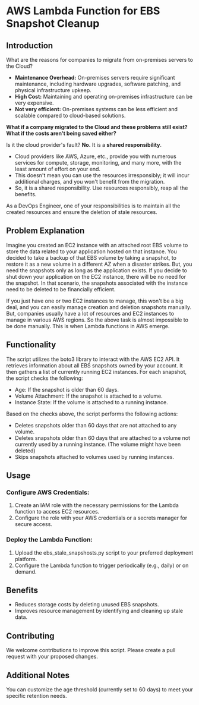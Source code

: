 # AWS Lambda Function for EBS Snapshot Cleanup

## Introduction

What are the reasons for companies to migrate from on-premises servers to the Cloud?

* **Maintenance Overhead:** On-premises servers require significant maintenance, including hardware upgrades, software patching, and physical infrastructure upkeep.
* **High Cost:** Maintaining and operating on-premises infrastructure can be very expensive.
* **Not very efficient:** On-premises systems can be less efficient and scalable compared to cloud-based solutions.

**What if a company migrated to the Cloud and these problems still exist? What if the costs aren't being saved either?**

Is it the cloud provider's fault? **No.** It is a **shared responsibility**.

* Cloud providers like AWS, Azure, etc., provide you with numerous services for compute, storage, monitoring, and many more, with the least amount of effort on your end.
* This doesn't mean you can use the resources irresponsibly; it will incur additional charges, and you won't benefit from the migration.
* So, it is a shared responsibility. Use resources responsibly, reap all the benefits.

As a DevOps Engineer, one of your responsibilities is to maintain all the created resources and ensure the deletion of stale resources.

## Problem Explanation

Imagine you created an EC2 instance with an attached root EBS volume to store the data related to your application hosted on that instance. You decided to take a backup of that EBS volume by taking a snapshot, to restore it as a new volume in a different AZ when a disaster strikes. But, you need the snapshots only as long as the application exists. If you decide to shut down your application on the EC2 instance, there will be no need for the snapshot. In that scenario, the snapshots associated with the instance need to be deleted to be financially efficient.

If you just have one or two EC2 instances to manage, this won't be a big deal, and you can easily manage creation and deletion snapshots manually. But, companies usually have a lot of resources and EC2 instances to manage in various AWS regions. So the above task is almost impossible to be done manually. This is when Lambda functions in AWS emerge.

## Functionality

The script utilizes the boto3 library to interact with the AWS EC2 API.
It retrieves information about all EBS snapshots owned by your account.
It then gathers a list of currently running EC2 instances.
For each snapshot, the script checks the following:

* Age: If the snapshot is older than 60 days.
* Volume Attachment: If the snapshot is attached to a volume.
* Instance State: If the volume is attached to a running instance.

Based on the checks above, the script performs the following actions:

* Deletes snapshots older than 60 days that are not attached to any volume.
* Deletes snapshots older than 60 days that are attached to a volume not currently used by a running instance. (The volume might have been deleted)
* Skips snapshots attached to volumes used by running instances.

## Usage

### Configure AWS Credentials:

1. Create an IAM role with the necessary permissions for the Lambda function to access EC2 resources.
2. Configure the role with your AWS credentials or a secrets manager for secure access.

### Deploy the Lambda Function:

1. Upload the ebs_stale_snapshosts.py script to your preferred deployment platform.
2. Configure the Lambda function to trigger periodically (e.g., daily) or on demand.

## Benefits

* Reduces storage costs by deleting unused EBS snapshots.
* Improves resource management by identifying and cleaning up stale data.

## Contributing

We welcome contributions to improve this script. Please create a pull request with your proposed changes.

## Additional Notes

You can customize the age threshold (currently set to 60 days) to meet your specific retention needs.
